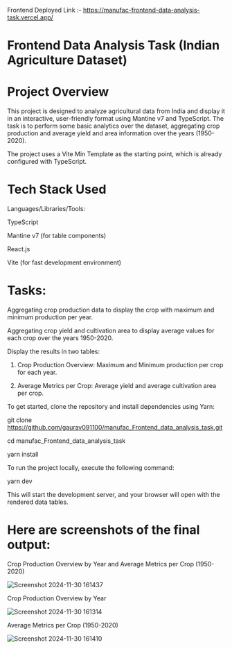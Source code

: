 Frontend Deployed Link :- https://manufac-frontend-data-analysis-task.vercel.app/

# Frontend Data Analysis Task (Indian Agriculture Dataset)


# Project Overview
This project is designed to analyze agricultural data from India and display it in an interactive, user-friendly format using Mantine v7 and TypeScript. The task is to perform some basic analytics over the dataset, aggregating crop production and average yield and area information over the years (1950-2020).

The project uses a Vite Min Template as the starting point, which is already configured with TypeScript.


# Tech Stack Used
Languages/Libraries/Tools:

TypeScript

Mantine v7 (for table components)

React.js

Vite (for fast development environment)


# Tasks:

Aggregating crop production data to display the crop with maximum and minimum production per year.

Aggregating crop yield and cultivation area to display average values for each crop over the years 1950-2020.

Display the results in two tables:

  1. Crop Production Overview: Maximum and Minimum production per crop for each year.

  2. Average Metrics per Crop: Average yield and average cultivation area per crop.





To get started, clone the repository and install dependencies using Yarn:


git clone https://github.com/gaurav091100/manufac_Frontend_data_analysis_task.git

cd manufac_Frontend_data_analysis_task

yarn install


To run the project locally, execute the following command:

yarn dev

This will start the development server, and your browser will open with the rendered data tables.


# Here are screenshots of the final output:

Crop Production Overview by Year  and Average Metrics per Crop (1950-2020)

![Screenshot 2024-11-30 161437](https://github.com/user-attachments/assets/7bf00ebc-dab8-4c2f-88ff-bdb4b82ddac6)


Crop Production Overview by Year

![Screenshot 2024-11-30 161314](https://github.com/user-attachments/assets/f7ffaeb0-251e-43cb-8065-5d7b696f39dd)

Average Metrics per Crop (1950-2020)

![Screenshot 2024-11-30 161410](https://github.com/user-attachments/assets/d88bfe16-f0a2-4604-b7ac-ad5f12311bcf)



